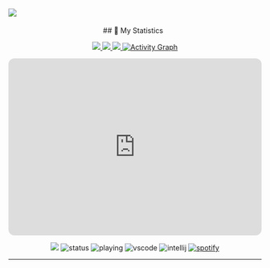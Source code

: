 
<h1 aline="center">
 <a href="https://git.io/typing-svg">
  <img src="https://readme-typing-svg.herokuapp.com?font=Fira+Code&pause=1000&color=F7F7F7&width=435&lines=Shirakami+Fubuki+love+you;Hi+my+name+is+Hai+Nam+and+i+like+hololive+vtuber;CTRL+%2B+C+----+CTRL+%2B+V"/>
 </a>
</h1>
<div align = "center">
## 🔖 My Statistics
&nbsp;
<p align="center">
    <a href="https://github.com/Fubuki-World0510/">
        <img src="https://github-readme-stats.vercel.app/api?username=Fubuki-World0510&hide=issues,prs&count_private=true&show_owner=true&show_icons=true&bg_color=0d1117&title_color=ffffff&text_color=ffffff&icon_color=00ff99&hide_border=true/" />
    </a>
    <a href="https://github.com/Fubuki-World0510">
        <img src="https://github-readme-stats.vercel.app/api/top-langs/?username=Fubuki-World0510&layout=compact&count_private=true&langs_count=8&card_width=445&bg_color=0d1117&title_color=ffffff&text_color=ffffff&icon_color=00ff99&hide_border=true/" />
    </a>
    <a href="https://github.com/Fubuki-World0510">
        <img src="https://github-readme-streak-stats.herokuapp.com?user=Fubuki-World0510&hide_border=true&background=0D1117&currStreakLabel=FFFFFF&sideLabels=FFFFFF&currStreakNum=FFFFFF&dates=FFFFFF&sideNums=FFFFFF&fire=00ff99&ring=00ff99&stroke=FFFFFFFF)](https://git.io/streak-stats" />
    </a>
   <a href="https://github.com/Fubuki-World0510"><img alt="Activity Graph" src="https://activity-graph.herokuapp.com/graph?username=Fubuki-World0510&bg_color=0D1117&color=ffffff&line=00ff99&point=ffffff&area=true&hide_border=true" />
    </a>
    <a href="https://open.spotify.com/user/31hlisifx4gblbhr6se6nl3bt6jq">
    </a>
</p>
       <iframe style="border-radius:12px" src="https://open.spotify.com/embed/track/4lGK1mI6TxMHMH7BV3Ds0X?utm_source=generator" width="100%" height="352" frameBorder="0" allowfullscreen="" allow="autoplay; clipboard-write; encrypted-media; fullscreen; picture-in-picture" loading="lazy"></iframe>

![](https://komarev.com/ghpvc/?username=Fubuki-World0510&style=flat-square)
![status](https://dev.discordprofiles.me/badge/status/491577179495333903?style=flat-square)
![playing](https://dev.discordprofiles.me/badge/playing/491577179495333903?style=flat-square)
![vscode](https://dev.discordprofiles.me/badge/vscode/491577179495333903?style=flat-square)
![intellij](https://dev.discordprofiles.me/badge/intellij/491577179495333903?style=flat-square)
[![spotify](https://dev.discordprofiles.me/badge/spotify/491577179495333903?style=flat-square)](https://dev.discordprofiles.me/openspotify/491577179495333903?style=flat-square)
</div>


------------------------------------------  
